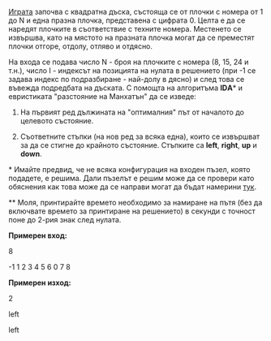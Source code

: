 [Играта](https://appzaza.com/slide-puzzle) започва с квадратна дъска, състояща се от плочки с номера от 1 до N и една празна плочка, представена с цифрата 0. Целта е да се наредят плочките в съответствие с техните номера. Местенето се извършва, като на мястото на празната плочка могат да се преместят плочки отгоре, отдолу, отляво и отдясно.

На входа се подава число N - броя на плочките с номера (8, 15, 24 и т.н.), число I - индексът на позицията на нулата в решението (при -1 се задава индекс по подразбиране - най-долу в дясно) и след това се въвежда подредбата на дъската. С помощта на алгоритъма **IDА*** и евристиката "разстояние на Манхатън" да се изведе:

1) На първият ред дължината на "оптималния" път от началото до целевото състояние.

2) Съответните стъпки (на нов ред за всяка една), които се извършват за да се стигне до крайното състояние. Стъпките са **left**, **right**, **up** и **down**.

\* Имайте предвид, че не всяка конфигурация на входен пъзел, която подадете, е решима. Дали пъзелът е решим може да се провери като обяснения как това може да се направи могат да бъдат намерини [тук](https://www.cs.princeton.edu/courses/archive/spring18/cos226/assignments/8puzzle/index.html).

\*\* Моля, принтирайте времето необходимо за намиране на пътя (без да включвате времето за принтиране на решението) в секунди с точност поне до 2-рия знак след нулата.

**Примерен вход:**

8

-1
1 2 3
4 5 6
0 7 8


**Примерен изход:**

2

left

left
